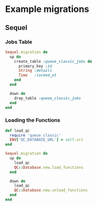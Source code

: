 # Example migrations

## Sequel


### Jobs Table
```ruby
Sequel.migration do
  up do
    create_table :queue_classic_jobs do 
      primary_key :id
      String :details
      Time   :locked_at
    end
  end

  down do
    drop_table :queue_classic_jobs
  end
end
```

### Loading the Functions
```ruby
def load_qc
  require 'queue_classic'
  ENV['QC_DATABASE_URL'] = self.uri
end

Sequel.migration do
  up do
    load_qc
    QC::Database.new.load_functions
  end

  down do
    load_qc
    QC::Database.new.unload_functions
  end
end
```
